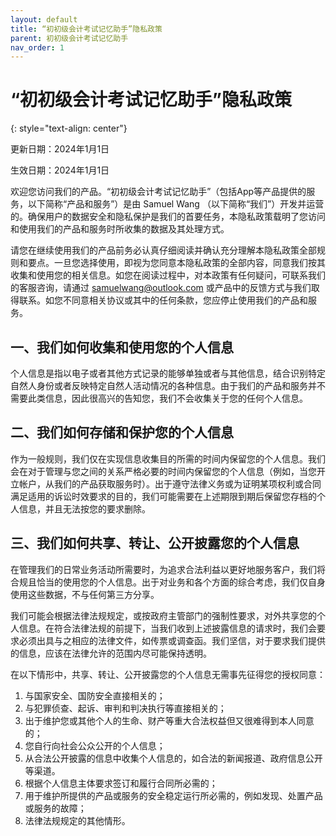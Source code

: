 ```yaml
---
layout: default
title: “初初级会计考试记忆助手”隐私政策
parent: 初初级会计考试记忆助手
nav_order: 1
---
```


# “初初级会计考试记忆助手”隐私政策
{: style="text-align: center"}

更新日期：2024年1月1日

生效日期：2024年1月1日

欢迎您访问我们的产品。“初初级会计考试记忆助手”（包括App等产品提供的服务，以下简称“产品和服务”）是由 Samuel Wang （以下简称“我们”）开发并运营的。确保用户的数据安全和隐私保护是我们的首要任务，本隐私政策载明了您访问和使用我们的产品和服务时所收集的数据及其处理方式。

请您在继续使用我们的产品前务必认真仔细阅读并确认充分理解本隐私政策全部规则和要点。一旦您选择使用，即视为您同意本隐私政策的全部内容，同意我们按其收集和使用您的相关信息。如您在阅读过程中，对本政策有任何疑问，可联系我们的客服咨询，请通过 [samuelwang@outlook.com](mailto:samuelwang@outlook.com) 或产品中的反馈方式与我们取得联系。如您不同意相关协议或其中的任何条款，您应停止使用我们的产品和服务。

## 一、我们如何收集和使用您的个人信息
个人信息是指以电子或者其他方式记录的能够单独或者与其他信息，结合识别特定自然人身份或者反映特定自然人活动情况的各种信息。由于我们的产品和服务并不需要此类信息，因此很高兴的告知您，我们不会收集关于您的任何个人信息。

## 二、我们如何存储和保护您的个人信息
作为一般规则，我们仅在实现信息收集目的所需的时间内保留您的个人信息。我们会在对于管理与您之间的关系严格必要的时间内保留您的个人信息（例如，当您开立帐户，从我们的产品获取服务时）。出于遵守法律义务或为证明某项权利或合同满足适用的诉讼时效要求的目的，我们可能需要在上述期限到期后保留您存档的个人信息，并且无法按您的要求删除。

## 三、我们如何共享、转让、公开披露您的个人信息
在管理我们的日常业务活动所需要时，为追求合法利益以更好地服务客户，我们将合规且恰当的使用您的个人信息。出于对业务和各个方面的综合考虑，我们仅自身使用这些数据，不与任何第三方分享。

我们可能会根据法律法规规定，或按政府主管部门的强制性要求，对外共享您的个人信息。在符合法律法规的前提下，当我们收到上述披露信息的请求时，我们会要求必须出具与之相应的法律文件，如传票或调查函。我们坚信，对于要求我们提供的信息，应该在法律允许的范围内尽可能保持透明。

在以下情形中，共享、转让、公开披露您的个人信息无需事先征得您的授权同意：
1. 与国家安全、国防安全直接相关的；
2. 与犯罪侦查、起诉、审判和判决执行等直接相关的；
3. 出于维护您或其他个人的生命、财产等重大合法权益但又很难得到本人同意的；
4. 您自行向社会公众公开的个人信息；
5. 从合法公开披露的信息中收集个人信息的，如合法的新闻报道、政府信息公开等渠道。
6. 根据个人信息主体要求签订和履行合同所必需的；
7. 用于维护所提供的产品或服务的安全稳定运行所必需的，例如发现、处置产品或服务的故障；
8. 法律法规规定的其他情形。